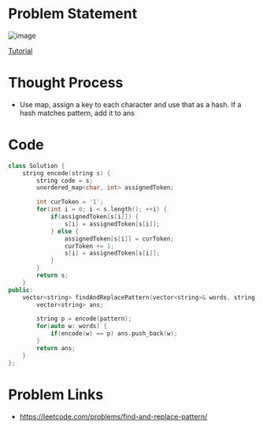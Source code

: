 # Problem Statement

![image](https://user-images.githubusercontent.com/10897423/138735651-3fc2abed-840c-4e52-908d-10bb1057a27c.png)

[Tutorial](https://www.youtube.com/watch?v=QeBvfH1dpOU&list=PL-Jc9J83PIiE-TR27GB7V5TBLQRT5RnSl&index=43)

# Thought Process
- Use map, assign a key to each character and use that as a hash. If a hash matches pattern, add it to ans

# Code

```cpp
class Solution {
    string encode(string s) {
        string code = s;
        unordered_map<char, int> assignedToken;

        int curToken = '1';
        for(int i = 0; i < s.length(); ++i) {
            if(assignedToken[s[i]]) {
                s[i] = assignedToken[s[i]];
            } else {
                assignedToken[s[i]] = curToken;
                curToken += 1;
                s[i] = assignedToken[s[i]];
            }
        }
        return s;
    }
public:
    vector<string> findAndReplacePattern(vector<string>& words, string pattern) {
        vector<string> ans;

        string p = encode(pattern);
        for(auto w: words) {
            if(encode(w) == p) ans.push_back(w);
        }
        return ans;
    }
};
```

# Problem Links
- https://leetcode.com/problems/find-and-replace-pattern/
